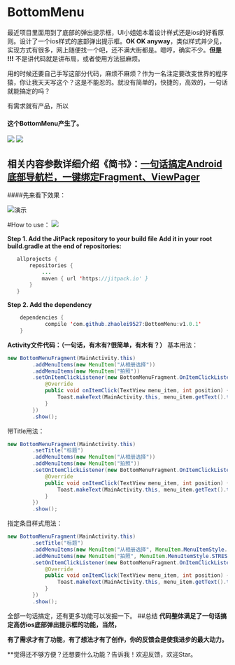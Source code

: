 # BottomMenu

最近项目里面用到了底部的弹出提示框，UI小姐姐本着设计样式还是ios的好看原则。设计了一个ios样式的底部弹出提示框。**OK OK anyway**，类似样式并少见，实现方式有很多，网上随便找一个吧，还不满大街都是。嗯哼，确实不少。**但是 !!!** 不是讲代码就是讲布局，或者使用方法挺麻烦。

用的时候还要自己手写这部分代码，麻烦不麻烦？作为一名注定要改变世界的程序猿，你让我天天写这个？这是不能忍的。就没有简单的，快捷的，高效的，一句话就能搞定的吗？

有需求就有产品，所以

#### 这个BottomMenu产生了。

[![](https://jitpack.io/v/zhaolei9527/BottomMenu.svg)](https://jitpack.io/#zhaolei9527/BottomMenu)
[![](https://img.shields.io/badge/Go%20to-%E7%AE%80%E4%B9%A6-brightgreen.svg)](http://www.jianshu.com/p/8c7a3d0fcc46)

## 相关内容参数详细介绍《简书》：[一句话搞定Android底部导航栏，一键绑定Fragment、ViewPager](http://www.jianshu.com/p/1dd8092d85f4)


####先来看下效果：

![演示](http://upload-images.jianshu.io/upload_images/5124923-c431aff01e9e7ac1.gif?imageMogr2/auto-orient/strip)


#How to use： 
[![](https://jitpack.io/v/zhaolei9527/BottomMenu.svg)](https://jitpack.io/#zhaolei9527/BottomMenu)

**Step 1. Add the JitPack repository to your build file**
**Add it in your root build.gradle at the end of repositories:**
 ```java
	allprojects {
		repositories {
			...
			maven { url 'https://jitpack.io' }
		}
	}
```
**Step 2. Add the dependency**
```java
	dependencies {
	        compile 'com.github.zhaolei9527:BottomMenu:v1.0.1'
	}
```
**Activity文件代码：（一句话，有木有?很简单，有木有？）**
基本用法：
```java
new BottomMenuFragment(MainActivity.this)
        .addMenuItems(new MenuItem("从相册选择"))
        .addMenuItems(new MenuItem("拍照"))
        .setOnItemClickListener(new BottomMenuFragment.OnItemClickListener() {
            @Override
            public void onItemClick(TextView menu_item, int position) {
                Toast.makeText(MainActivity.this, menu_item.getText().toString().trim(), Toast.LENGTH_SHORT).show();
            }
        })
        .show();
```
带Title用法：
```java
new BottomMenuFragment(MainActivity.this)
        .setTitle("标题")
        .addMenuItems(new MenuItem("从相册选择"))
        .addMenuItems(new MenuItem("拍照"))
        .setOnItemClickListener(new BottomMenuFragment.OnItemClickListener() {
            @Override
            public void onItemClick(TextView menu_item, int position) {
                Toast.makeText(MainActivity.this, menu_item.getText().toString().trim(), Toast.LENGTH_SHORT).show();
            }
        })
        .show();
```
指定条目样式用法：
```java
new BottomMenuFragment(MainActivity.this)
        .setTitle("标题")
        .addMenuItems(new MenuItem("从相册选择", MenuItem.MenuItemStyle.COMMON))
        .addMenuItems(new MenuItem("拍照", MenuItem.MenuItemStyle.STRESS))
        .setOnItemClickListener(new BottomMenuFragment.OnItemClickListener() {
            @Override
            public void onItemClick(TextView menu_item, int position) {
                Toast.makeText(MainActivity.this, menu_item.getText().toString().trim(), Toast.LENGTH_SHORT).show();
            }
        })
        .show();
```
全部一句话搞定，还有更多功能可以发掘一下。
##总结
**代码整体满足了一句话搞定高仿ios底部弹出提示框的功能，当然，**

**有了需求才有了功能，有了想法才有了创作，你的反馈会是使我进步的最大动力。**

**觉得还不够方便？还想要什么功能？告诉我！欢迎反馈，欢迎Star。
